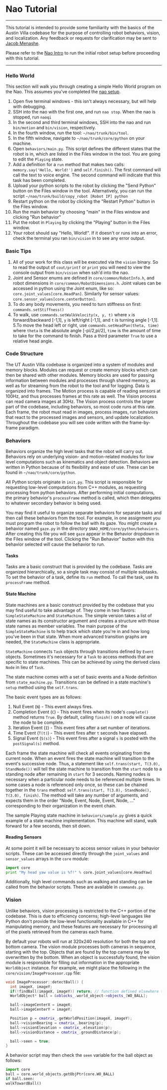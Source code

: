 # Nao Tutorial

* * *

This tutorial is intended to provide some familiarity with the basics of the Austin Villa codebase for the purpose of controlling robot behaviors, vision, and localization. Any feedback or requests for clarification may be sent to [Jacob Menashe](https://github.com/jmenashe).

Please refer to the [Nao Intro](setup.md) to run the initial robot setup before proceeding with this tutorial.

* * *

### Hello World

This section will walk you through creating a simple Hello World program on the Nao. This assumes you've completed the [nao setup](setup.md).

1. Open five terminal windows - this isn't always necessary, but will help with debugging.
2. SSH into the nao with the first one, and run `nao stop`. When the nao is stopped, run `naoqi`
3. In the second and third terminal windows, SSH into the nao and run `bin/motion` and `bin/vision`, respectively.
4. In the fourth window, run the tool: `~/nao/trunk/bin/tool`.
5. In the fifth window, navigate to `~/nao/trunk/core/python` on your machine.
6. Open `behaviors/main.py`. This script defines the different states that the robot is in, which are listed in the Files window in the tool. You are going to edit the `Playing` state.
7. Add a definition for a `run` method that makes two calls: `memory.say('Hello, World!')` and `self.finish()`. The first command will call the text to voice engine. The second command will indicate that this task has been completed.
10. Upload your python scripts to the robot by clicking the "Send Python" button on the Files window in the tool. Alternatively, you can run the script `~/nao/trunk/build/copy_robot [Robot IP] python`
11. Restart python on the robot by clicking the "Restart Python" button in the Files window.
12. Run the main behavior by choosing "main" in the Files window and clicking "Run behavior"
13. Put the robot in `Playing` by clicking the "Playing" button in the Files window.
14. Your robot should say "Hello, World!". If it doesn't or runs into an error, check the terminal you ran `bin/vision` in to see any error output.

### Basic Tips

1. All of your work for this class will be executed via the `vision` binary. So to read the output of `cout/printf` or `print` you will need to view the console output from `bin/vision` when ssh'd into the nao.
2. Joint and Sensor enums are defined in `core/common/RobotInfo.h`, and robot dimensions in `core/common/RobotDimensions.h`. Joint values can be accessed in python using the Joint enum, like so: `core.joint_values[core.HeadPan]`. Similarly for sensor values: `core.sensor_values[core.centerButton]`.
3. To do any body movements, you need to turn stiffness on first: `commands.setStiffness()`
4. To walk, use `commands.setWalkVelocity(x, y, t)` where `x` is forward/backward [-1,1], `y` is left/right [-1,1], and `t` is turning angle [-1,1].
5.To move the head left or right, use `commands.setHeadPan(theta, time)` where `theta` is the absolute angle [-pi/2,pi/2], `time` is the amount of time to take for the command to finish. Pass a third parameter `True` to use a relative head angle.

### Code Structure

The UT Austin Villa codebase is organized into a system of modules and memory blocks. Modules can request or create memory blocks which can then be shared with other modules. Memory blocks are used for passing information between modules and processes through shared memory, as well as for streaming from the robot to the tool and for logging. Data is organized into frames. The Motion process is capable of reading sensors at 100Hz, and thus processes frames at this rate as well. The Vision process can read camera images at 30Hz. The Vision process controls the larger part of the codebase, including behaviors, so most code runs at this rate. Each frame, the robot must read in images, process images, run behaviors that react to the processed images and sensors, and update localization. Throughout the codebase you will see code written with the frame-by-frame paradigm.

### Behaviors

Behaviors organize the high level tasks that the robot will carry out. Behaviors rely on underlying vision- and motion-related modules for low level computations such as kinematics and object detection. Behaviors are written in Python because of its flexibility and ease of use. These can be found in `~/nao/trunk/core/python`.

All Python scripts originate in `init.py`. This script is responsible for requesting low-level computations from C++ modules, as requesting processing from python behaviors. After performing initial computations, the primary behavior's `processFrame` method is called, which then delegates to whatever secondary behavior is being used.

You may find it useful to organize separate behaviors for separate tasks and then call these behaviors from the tool. For example, in one assignment you must program the robot to follow the ball with its gaze. You might create a behavior named `gaze.py` in the directory `$NAO_HOME/core/python/behaviors`. After creating this file you will see `gaze` appear in the Behavior dropdown in the Files window of the tool. Clicking the "Run Behavior" button with this behavior selected will cause the behavior to run.

#### Tasks

Tasks are a basic construct that is provided by the codebase. Tasks are organized hierarchically, so a single task may consist of multiple subtasks. To set the behavior of a task, define its `run` method. To call the task, use its `processFrame` method.

#### State Machine

State machines are a basic construct provided by the codebase that you may find useful to take advantage of. They come in two flavors: `SimpleStateMachine` and `StateMachine`. The simple version takes a list of state names as its constructor argument and creates a structure with those state names as member variables. The main purpose of the `SimpleStateMachine` is to help track which state you're in and how long you've been in that state. When more advanced transition graphs are needed, the `StateMachine` class is appropriate.

`StateMachine` connects `Task` objects through transitions defined by `Event` objects. Sometimes it's necessary for a `Task` to access methods that are specific to state machines. This can be achieved by using the derived class `Node` in lieu of `Task`.

The state machine comes with a set of basic events and a Node definition from `state_machine.py`. Transitions can be defined in a state machine's `setup` method using the `self.trans`.

The basic event types are as follows:

1.  Null Event (`N`) - This event always fires.
2.  Completion Event (`C`) - This event fires when its node's `complete()` method returns `True`. By default, calling `finish()` on a node will cause the node to be complete.
3.  Iteration Event (`I`) - This event fires after a set number of iterations.
4.  Time Event (`T(t)`) - This event fires after `t` seconds have elapsed.
5.  Signal Event (`S(s)`) - This event fires after a signal `s` is posted with the `postSignal(s)` method.

Each frame the state machine will check all events originating from the current node. When an event fires the state machine will transition to the event's successive node. Thus, a statement like `self.trans(start, T(3.0), StandNode())` will tell the state machine to transition from the `start` node to a standing node after remaining in `start` for 3 seconds. Naming nodes is necessary when a particular node needs to be referenced multiple times. In some cases a node is referenced only once, so these can be chained together in the `trans` method: `self.trans(start, T(3.0), StandNode(), T(3.0), finish)`. The method will take any number of arguments, and expects them in the order "Node, Event, Node, Event, Node, ..." corresponding to their organization in the event chain.

The sample Playing state machine in `behaviors/sample.py` gives a quick example of a state machine implementation. This machine will stand, walk forward for a few seconds, then sit down.

#### Reading Sensors

At some point it will be necessary to access sensor values in your behavior scripts. These can be accessed directly through the `joint_values` and `sensor_values` arrays in the `core` module:
```python
import core
print "My head yaw value is %f!" % core.joint_values[core.HeadYaw]
```

Additionally, high level commands such as walking and standing can be called from the behavior scripts. These are available in `commands.py`.

### Vision

Unlike behaviors, vision processing is restricted to the C++ portion of the codebase. This is due to efficiency concerns; high-level languages like Python don't provide the low-level functionality available in C++ for manipulating memory, and these features are necessary for processing all of the pixels retrieved from the cameras each frame. 

By default your robots will run at 320x240 resolution for both the top and bottom camera. The vision module processes both cameras in sequence, starting with the top. Objects that are found by the top camera may be overwritten by the bottom. When an object is successfully found, the vision module is responsible for filling out information in the appropriate `WorldObject` instance. For example, we might place the following in the `core/vision/ImageProcessor.cpp` file:

```cpp
void ImageProcessor::detectBall() {
  int imageX, imageY;
  if(!findBall(imageX, imageY)) return; // function defined elsewhere that fills in imageX, imageY by reference
  WorldObject* ball = &vblocks_.world_object->objects_[WO_BALL];

  ball->imageCenterX = imageX;
  ball->imageCenterY = imageY;

  Position p = cmatrix_.getWorldPosition(imageX, imageY);
  ball->visionBearing = cmatrix_.bearing(p);
  ball->visionElevation = cmatrix_.elevation(p);
  ball->visionDistance = cmatrix_.groundDistance(p);

  ball->seen = true;
}
```

A behavior script may then check the `seen` variable for the ball object as follows:

```python
import core
ball = core.world_objects.getObjPtr(core.WO_BALL)
if ball.seen:
walkTowardBall()
```
